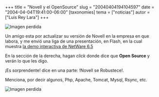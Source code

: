 +++
title = "Novell y el OpenSource"
slug = "20040404194104597"
date = "2004-04-04T19:41:00-06:00"
[taxonomies]
tema = ["noticias"]
autor = ["Luis Rey Lara"]
+++

![Imagen perdida](/static/images/20040404194104597_1.JPG)

Un amigo esta por actualizar su versión de Novell en la empresa en que labora, y
me envió una liga de una presentación, en Flash, en la cual muestra [la demo
interactiva de NetWare 6.5](http://www.novell.com/es-es/products/netware/)

En la sección de la derecha, hagan *click* donde dice que **Open Source** y
verán lo que les digo.

¡Es sorprendente! dice en una parte: !Novell se Robustece!.

Menciona, por decir algunos, Php, Apache, Tomcat, Mysql, Rsync, etc.

![Imagen perdida](/static/images/20040404194104597_2.JPG)
